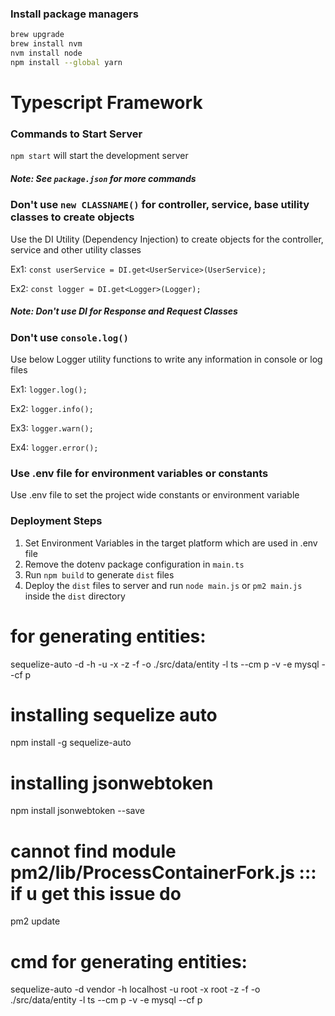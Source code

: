 ### Install package managers
 
```sh
brew upgrade
brew install nvm
nvm install node
npm install --global yarn
```

# Typescript Framework

### Commands to Start Server
`npm start` will start the development server

##### Note: See `package.json` for more commands

### Don't use `new CLASSNAME()` for controller, service, base utility classes to create objects
Use the DI Utility (Dependency Injection) to create objects for the controller, service and other utility classes

Ex1: `const userService = DI.get<UserService>(UserService); `

Ex2: `const logger = DI.get<Logger>(Logger);`

##### Note: Don't use DI for Response and Request Classes

### Don't use `console.log()`
Use below Logger utility functions to write any information in console or log files

Ex1: `logger.log();`

Ex2: `logger.info();`

Ex3: `logger.warn();`

Ex4: `logger.error();`


### Use .env file for environment variables or constants
Use .env file to set the project wide constants or environment variable


### Deployment Steps
1. Set Environment Variables in the target platform which are used in .env file
2. Remove the dotenv package configuration in `main.ts`
3. Run `npm build` to generate `dist` files
4. Deploy the `dist` files to server and run `node main.js` or `pm2 main.js` inside the `dist` directory


for generating entities:
=========================
sequelize-auto -d <dbname> -h <host> -u <username> -x <password> -z -f -o ./src/data/entity -l ts --cm p -v -e mysql --cf p


installing sequelize auto
=========================
npm install -g sequelize-auto

installing jsonwebtoken
========================
npm install jsonwebtoken --save

cannot find module pm2/lib/ProcessContainerFork.js ::: if u get this issue do
========================================================================
pm2 update

cmd for generating entities:
==============================
sequelize-auto -d vendor -h localhost -u root -x root -z -f -o ./src/data/entity -l ts --cm p -v -e mysql --cf p